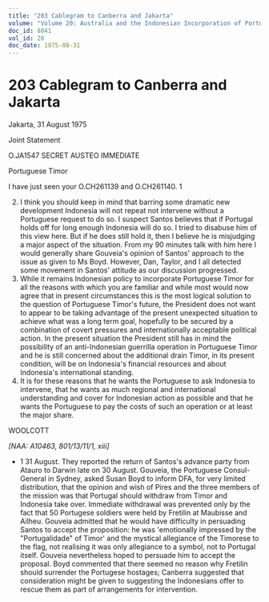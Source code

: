 ```yaml
---
title: "203 Cablegram to Canberra and Jakarta"
volume: "Volume 20: Australia and the Indonesian Incorporation of Portuguese Timor, 1974-1976"
doc_id: 8041
vol_id: 20
doc_date: 1975-08-31
---
```


# 203 Cablegram to Canberra and Jakarta

Jakarta, 31 August 1975

Joint Statement

O.JA1547 SECRET AUSTEO IMMEDIATE

Portuguese Timor

I have just seen your O.CH261139 and O.CH261140. 1

  2. I think you should keep in mind that barring some dramatic new development Indonesia will not repeat not intervene without a Portuguese request to do so. I suspect Santos believes that if Portugal holds off for long enough Indonesia will do so. I tried to disabuse him of this view here. But if he does still hold it, then I believe he is misjudging a major aspect of the situation. From my 90 minutes talk with him here I would generally share Gouveia's opinion of Santos' approach to the issue as given to Ms Boyd. However, Dan, Taylor, and I all detected some movement in Santos' attitude as our discussion progressed.
  3. While it remains Indonesian policy to incorporate Portuguese Timor for all the reasons with which you are familiar and while most would now agree that in present circumstances this is the most logical solution to the question of Portuguese Timor's future, the President does not want to appear to be taking advantage of the present unexpected situation to achieve what was a long term goal, hopefully to be secured by a combination of covert pressures and internationally acceptable political action. In the present situation the President still has in mind the possibility of an anti-Indonesian guerrilla operation in Portuguese Timor and he is still concerned about the additional drain Timor, in its present condition, will be on Indonesia's financial resources and about Indonesia's international standing.
  4. It is for these reasons that he wants the Portuguese to ask Indonesia to intervene, that he wants as much regional and international understanding and cover for Indonesian action as possible and that he wants the Portuguese to pay the costs of such an operation or at least the major share.



WOOLCOTT

_[NAA: A10463, 801/13/11/1, xiii]_

  * 1 31 August. They reported the return of Santos's advance party from Atauro to Darwin late on 30 August. Gouveia, the Portuguese Consul-General in Sydney, asked Susan Boyd to inform DFA, for very limited distribution, that the opinion and wish of Pires and the three members of the mission was that Portugal should withdraw from Timor and Indonesia take over. Immediate withdrawal was prevented only by the fact that 50 Portugese soldiers were held by Fretilin at Maubisse and Ailheu. Gouveia admitted that he would have difficulty in persuading Santos to accept the proposition: he was 'emotionally impressed by the "Portugalidade" of Timor' and the mystical allegiance of the Timorese to the flag, not realising it was only allegiance to a symbol, not to Portugal itself. Gouveia nevertheless hoped to persuade him to accept the proposal. Boyd commented that there seemed no reason why Fretilin should surrender the Portugese hostages; Canberra suggested that consideration might be given to suggesting the Indonesians offer to rescue them as part of arrangements for intervention. 


